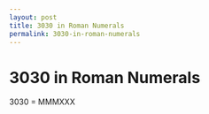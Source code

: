 ```yaml
---
layout: post
title: 3030 in Roman Numerals
permalink: 3030-in-roman-numerals
---
```


# 3030 in Roman Numerals

3030 = MMMXXX
